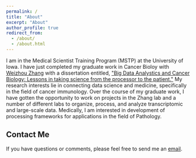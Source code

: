 ```yaml
---
permalink: /
title: "About"
excerpt: "About"
author_profile: true
redirect_from: 
  - /about/
  - /about.html
---
```


I am in the Medical Scientist Training Program (MSTP) at the University of Iowa. I have just completed my graduate work in Cancer Bioloy with [Weizhou Zhang](https://zhanglab.pathology.ufl.edu/) with a dissertation entitled, <a href="/files/Borcherding_Dissertation.pdf" download> "Big Data Analystics and Cancer Biology: Lessons in taking science from the processor to the patient."</a> My research interests lie in connecting data science and medicine, specifically in the field of cancer immunology. Over the course of my graduate work, I have gotten the opportunity to work on projects in the Zhang lab and a number of different labs to organize, process, and analyze transcriptomic and large-scale data. Medically, I am interested in development of processing frameworks for applications in the field of Pathology.

Contact Me
----
If you have questions or comments, please feel free to send me an [email](mailto:nicholas-borcherding@uiowa.edu).


